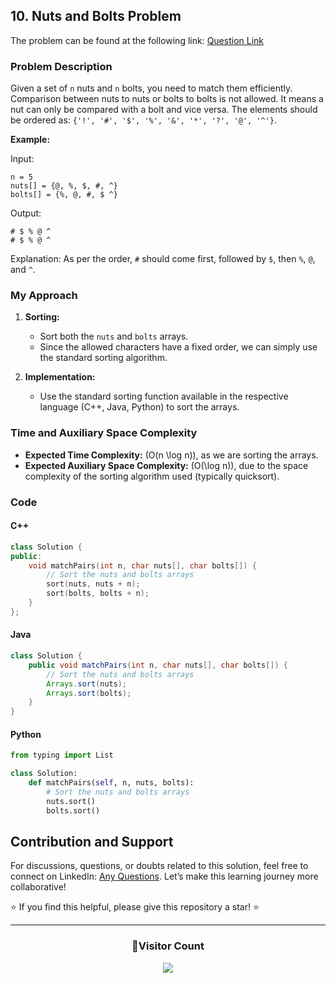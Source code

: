 ## 10. Nuts and Bolts Problem

The problem can be found at the following link: [Question Link](https://www.geeksforgeeks.org/problems/nuts-and-bolts-problem0431/1)

### Problem Description

Given a set of `n` nuts and `n` bolts, you need to match them efficiently. Comparison between nuts to nuts or bolts to bolts is not allowed. It means a nut can only be compared with a bolt and vice versa. The elements should be ordered as: `{'!', '#', '$', '%', '&', '*', '?', '@', '^'}`.

**Example:**

Input:

```
n = 5
nuts[] = {@, %, $, #, ^}
bolts[] = {%, @, #, $ ^}
```

Output:

```
# $ % @ ^
# $ % @ ^
```

Explanation:
As per the order, `#` should come first, followed by `$`, then `%`, `@`, and `^`.

### My Approach

1. **Sorting:**

   - Sort both the `nuts` and `bolts` arrays.
   - Since the allowed characters have a fixed order, we can simply use the standard sorting algorithm.

2. **Implementation:**
   - Use the standard sorting function available in the respective language (C++, Java, Python) to sort the arrays.

### Time and Auxiliary Space Complexity

- **Expected Time Complexity:** \(O(n \log n)\), as we are sorting the arrays.
- **Expected Auxiliary Space Complexity:** \(O(\log n)\), due to the space complexity of the sorting algorithm used (typically quicksort).

### Code

#### C++

```cpp
class Solution {
public:
    void matchPairs(int n, char nuts[], char bolts[]) {
        // Sort the nuts and bolts arrays
        sort(nuts, nuts + n);
        sort(bolts, bolts + n);
    }
};
```

#### Java

```java
class Solution {
    public void matchPairs(int n, char nuts[], char bolts[]) {
        // Sort the nuts and bolts arrays
        Arrays.sort(nuts);
        Arrays.sort(bolts);
    }
}
```

#### Python

```python
from typing import List

class Solution:
    def matchPairs(self, n, nuts, bolts):
        # Sort the nuts and bolts arrays
        nuts.sort()
        bolts.sort()
```

## Contribution and Support

For discussions, questions, or doubts related to this solution, feel free to connect on LinkedIn: [Any Questions](https://www.linkedin.com/in/patel-hetkumar-sandipbhai-8b110525a/). Let’s make this learning journey more collaborative!

⭐ If you find this helpful, please give this repository a star! ⭐

---

<div align="center">
  <h3><b>📍Visitor Count</b></h3>
</div>

<p align="center">
  <img src="https://visitor-badge.laobi.icu/badge?page_id=Hunterdii.GeeksforGeeks-POTD" />
</p>
